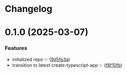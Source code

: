# Changelog

# 0.1.0 (2025-03-07)

### Features

- initialized repo ✨ ([9d5fa3a](https://github.com/bingo-examples/created-typescript-app-common/commit/9d5fa3a00ce55f5774b95cd076af75e5371daab6))
- transition to latest create-typescript-app ✨ ([f8f10fb](https://github.com/bingo-examples/created-typescript-app-common/commit/f8f10fbb06a49027422d6eb31341e7bd272fb0c5))
